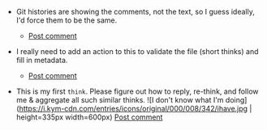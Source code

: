 - Git histories are showing the comments, not the text, so I guess ideally, I'd force them to be the same.
  - [Post comment](https://github.com/matthewdeanmartin/thinks/commit/1ed7e87f01071ff9660ffcf8946ca0b988826c16)

- I really need to add an action to this to validate the file (short thinks) and fill in metadata.
   - [Post comment](https://github.com/matthewdeanmartin/thinks/commit/a9f7a8286588d74063d072f5a2996fc480a27957)

- This is my first `think`. Please figure out how to reply, re-think, and follow me & aggregate all such similar thinks.
![I don't know what I'm doing](https://i.kym-cdn.com/entries/icons/original/000/008/342/ihave.jpg | height=335px width=600px)
   [Post comment](https://github.com/matthewdeanmartin/thinks/commit/3cfae3f7edb1e8140df0a6ac5b1926116e6ad42c)
